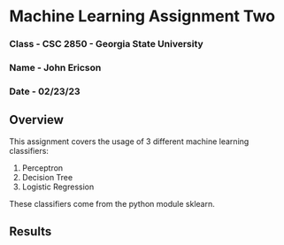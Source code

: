 # Machine Learning Assignment Two

### Class - CSC 2850 - Georgia State University
### Name - John Ericson
### Date - 02/23/23


## Overview
This assignment covers the usage of 3 different machine learning classifiers:

1. Perceptron
2. Decision Tree
3. Logistic Regression

These classifiers come from the python module sklearn. 

## Results
